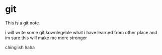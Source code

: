# git

This is a git note

i will write some git kownlegeble what i have learned from other place
and im sure this will make me more stronger

chinglish haha
